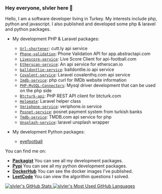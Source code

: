 ### Hey everyone, slvler here 👋

Hello, I am a software developer living in Turkey. My interests include php, python and javascript. I also published and developed some php & laravel and python packages.

* My development PHP & Laravel packages:
  * [`Url-shortener`](https://github.com/slvler/laravel-url-shortener): cutt.ly api service 
  * [`Phone-validation`](https://github.com/slvler/phone-validation): Phone Validation API for app.abstractapi.com 
  * [`Livescore-service`](https://github.com/slvler/livescore-service): Live Score Client for api-football.com 
  * [`Etherscan-service`](https://github.com/slvler/etherscan-service): An api service for etherscan.io 
  * [`balldontlie-service`](https://github.com/slvler/balldontlie-service): balldontlie.io api service 
  * [`Covalent-service`](https://github.com/slvler/covalenthq-service): Laravel covalenthq.com api service 
  * [`Imdb-service`](https://github.com/slvler/Imdb-service): php curl for IMDb website information 
  * [`PHP-MySQL-Connectors`](https://github.com/slvler/php-mysql-connectors): Mysql driver development that can be used on the php side 
  * [`Btcturk-api`](https://github.com/slvler/btcturk-api): PHP REST API client for btcturk.com 
  * [`Helpmate`](https://github.com/slvler/helpmate): Laravel helper class 
  * [`Veriphone-service`](https://github.com/slvler/veriphone-service): veriphone.io service 
  * [`Posnet-service`](https://github.com/slvler/posnet-payment-service): posnet payment system from turkish banks 
  * [`Tmdb-service`](https://github.com/slvler/tmdb): TMDB.com api service for php 
  * [`Unsplash-service`](https://github.com/slvler/unsplash-service): laravel unsplash wrapper 
    
* My development Python packages:  
  * [eyefootball](https://github.com/slvler/eyefootball)

You can find me on:

- **[Packagist](https://packagist.org/users/slvler)** You can see all my development packages.
- **[Pypi](https://pypi.org/user/slvler/)** You can see all my python development packages.
- **[DockerHub](https://hub.docker.com/u/slvler)** You can see the docker images I've published.
- **[LeetCode](https://leetcode.com/slvler/)** You can view the algorithm questions I solved.

<a href="https://github.com/anuraghazra/github-readme-stats">
  <img align="top" src="https://github-readme-stats.vercel.app/api?username=slvler&hide=contribs&count_private=true&theme=dracula&show_icons=true" alt="slvler's GitHub Stats" />
</a>

<a href="https://github.com/anuraghazra/github-readme-stats">
  <img align="top" src="https://github-readme-stats.vercel.app/api/top-langs/?username=slvler&count_private=true&theme=dracula&show_icons=true&hide=scss,hack,html,vue,twig,css,ejs,blade&layout=compact&card_width=270" alt="slvler's Most Used GitHub Languages" />
</a>
